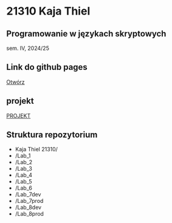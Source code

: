 # 21310 Kaja Thiel 

## Programowanie w językach skryptowych 
sem. IV, 2024/25

## Link do github pages
[Otwórz](https://kajciuch.github.io/Programowanie_w_jezykach_skryptowych/KajaThiel21310/Lab_3/)

## projekt
[PROJEKT](https://kajciuch.github.io/Programowanie_w_jezykach_skryptowych/KajaThiel21310/Projekt/projektProd)


## Struktura repozytorium
- Kaja Thiel 21310/
- /Lab_1
- /Lab_2
- /Lab_3
- /Lab_4
- /Lab_5
- /Lab_6
- /Lab_7dev
- /Lab_7prod
- /Lab_8dev
- /Lab_8prod


